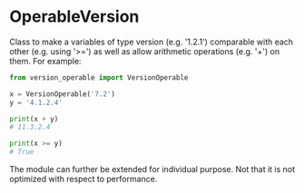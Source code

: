 # OperableVersion
Class to make a variables of type version (e.g. '1.2.1') comparable with each other (e.g. using '>=') as well as allow arithmetic operations (e.g. '+') on them. For example:

```py
from version_operable import VersionOperable

x = VersionOperable('7.2')
y = '4.1.2.4'

print(x + y)
# 11.3.2.4

print(x >= y)
# True
```

The module can further be extended for individual purpose. Not that it is not optimized with respect to performance. 
